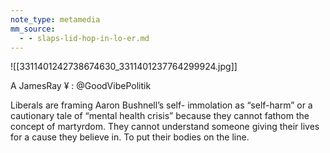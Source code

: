 ```yaml
---
note_type: metamedia
mm_source:
  - - slaps-lid-hop-in-lo-er.md
---
```


![[3311401242738674630_3311401237764299924.jpg]]

A JamesRay ¥
: @GoodVibePolitik

Liberals are framing Aaron Bushnell’s self-
immolation as “self-harm” or a cautionary tale
of “mental health crisis” because they cannot
fathom the concept of martyrdom. They cannot
understand someone giving their lives for a
cause they believe in. To put their bodies on the
line.

